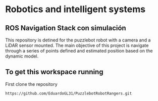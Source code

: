 # Robotics and intelligent systems

  ## ROS Navigation Stack con simulación
  This repository is detined for the puzzlebot robot with a camera and a LiDAR sensor mounted. The main objective of this project is navigate through a series of points defined and estimated position based on the dynamic model.

## To get this workspace running
First clone the repository

```
https://github.com/EduardoGL31/PuzzlebotRobotRangers.git
```


##

